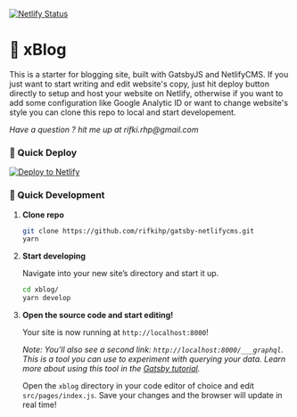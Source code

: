 [![Netlify Status](https://api.netlify.com/api/v1/badges/d3f4dd56-ef6f-4c83-becc-1b2233b46ccb/deploy-status)](https://app.netlify.com/sites/eloquent-nobel-8cfed6/deploys)

# :pencil: xBlog

This is a starter for blogging site, built with GatsbyJS and NetlifyCMS. If you just want to start writing and edit website's copy, just hit deploy button directly to setup and host your website on Netlify, otherwise if you want to add some configuration like Google Analytic ID or want to change website's style you can clone this repo to local and start developement.

_Have a question ? hit me up at rifki.rhp@gmail.com_

### 💫 Quick Deploy

[![Deploy to Netlify](https://www.netlify.com/img/deploy/button.svg)](https://app.netlify.com/start/deploy?repository=https://github.com/rifkihp/gatsby-netlifycms)

### 🚀 Quick Development

1.  **Clone repo**

    ```sh
    git clone https://github.com/rifkihp/gatsby-netlifycms.git
    yarn
    ```

1.  **Start developing**

    Navigate into your new site’s directory and start it up.

    ```sh
    cd xblog/
    yarn develop
    ```

1.  **Open the source code and start editing!**

    Your site is now running at `http://localhost:8000`!

    _Note: You'll also see a second link: _`http://localhost:8000/___graphql`_. This is a tool you can use to experiment with querying your data. Learn more about using this tool in the [Gatsby tutorial](https://www.gatsbyjs.org/tutorial/part-five/#introducing-graphiql)._

    Open the `xblog` directory in your code editor of choice and edit `src/pages/index.js`. Save your changes and the browser will update in real time!
